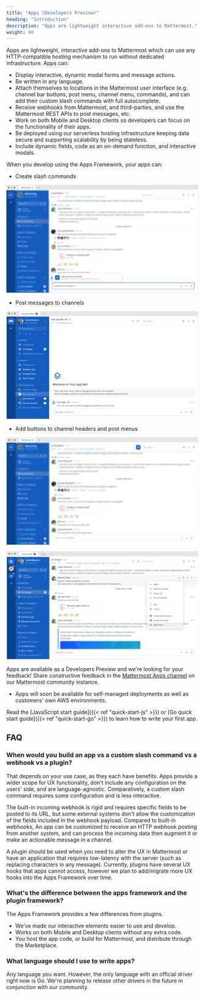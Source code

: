 ```yaml
---
title: "Apps (Developers Preview)"
heading: "Introduction"
description: "Apps are lightweight interactive add-ons to Mattermost."
weight: 90
---
```


Apps are lightweight, interactive add-ons to Mattermost which can use any HTTP-compatible hosting mechanism to run without dedicated infrastructure. Apps can:

- Display interactive, dynamic modal forms and message actions.
- Be written in any language.
- Attach themselves to locations in the Mattermost user interface (e.g. channel bar buttons, post menu, channel menu, commands), and can add their custom slash commands with full autocomplete.
- Receive webhooks from Mattermost, and third-parties, and use the Mattermost REST APIs to post messages, etc.
- Work on both Mobile and Desktop clients so developers can focus on the functionality of their apps.
- Be deployed using our serverless hosting infrastructure keeping data secure and supporting scalability by being stateless.
- Include dynamic fields, code as an on-demand function, and interactive modals.

When you develop using the Apps Framework, your apps can:

- Create slash commands

![image](app-slash-command.png)

- Post messages to channels

![image](app-bot.png)

- Add buttons to channel headers and post menus

![image](app-channel-header.png)

![image](app-action.png)

Apps are available as a Developers Preview and we're looking for your feedback! Share constructive feedback in the [Mattermost Apps channel](https://community.mattermost.com/core/channels/mattermost-apps) on our Mattermost community instance.

* Apps will soon be available for self-managed deployments as well as customers' own AWS environments.

Read the [JavaScript start guide]({{< ref "quick-start-js" >}}) or [Go quick start guide]({{< ref "quick-start-go" >}}) to learn how to write your first app.

## FAQ

### When would you build an app vs a custom slash command vs a webhook vs a plugin?

That depends on your use case, as they each have benefits. Apps provide a wider scope for UX functionality, don't include any configuration on the users' side, and are language-agnostic. Comparatively, a custom slash command requires some configuration and is less interactive.

The built-in incoming webhook is rigid and requires specific fields to be posted to its URL, but some external systems don't allow the customization of the fields included in the webhook payload. Compared to built-in webhooks, An app can be customized to receive an HTTP webhook posting from another system, and can process the incoming data then augment it or make an actionable message in a channel.

A plugin should be used when you need to alter the UX in Mattermost or have an application that requires low-latency with the server (such as replacing characters in any message). Currently, plugins have several UX hooks that apps cannot access, however we plan to add/migrate more UX hooks into the Apps Framework over time.

### What's the difference between the apps framework and the plugin framework?

The Apps Framework provides a few differences from plugins.

- We’ve made our interactive elements easier to use and develop.
- Works on both Mobile and Desktop clients without any extra code.
- You host the app code, or build for Mattermost, and distribute through the Marketplace.

### What language should I use to write apps?

Any language you want. However, the only language with an official driver right now is Go. We're planning to release other drivers in the future in conjunction with our community.
